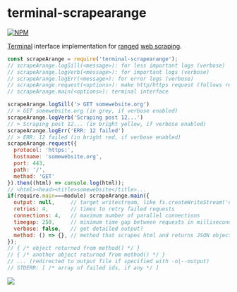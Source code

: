 # terminal-scrapearange

[![NPM](https://nodei.co/npm/terminal-scrapearange.png)](https://nodei.co/npm/terminal-scrapearange/)

[Terminal] interface implementation for [ranged] [web scraping].

```javascript
const scrapeArange = require('terminal-scrapearange');
// scrapeArange.logSill(<message>): for less important logs (verbose)
// scrapeArange.logVerb(<message>): for important logs (verbose)
// scrapeArange.logErr(<message>): for error logs (verbose)
// scrapeArange.request(<options>): make http/https request (follows redirect)
// scrapeArange.main(<options>): terminal interface

scrapeArange.logSill('> GET somewebsite.org')
// > GET somewebsite.org (in grey, if verbose enabled)
scrapeArange.logVerb('Scraping post 12...')
// > Scraping post 12... (in bright yellow, if verbose enabled)
scrapeArange.logErr('ERR: 12 failed')
// > ERR: 12 failed (in bright red, if verbose enabled)
scrapeArange.request({
  protocol: 'https:',
  hostname: 'somewebsite.org',
  port: 443,
  path: '/',
  method: 'GET'
}).then((html) => console.log(html));
// <html><head><title>somewebsite</title>...
if(require.main===module) scrapeArange.main({
  output: null,     // target writestream, like fs.createWriteStream('output.txt')
  retries: 4,       // times to retry failed requests
  connections: 4,   // maximum number of parallel connections
  timegap: 250,     // minimum time gap between requests in milliseconds (doubles if a request fails)
  verbose: false,   // get detailed output?
  method: () => {}, // method that scrapes html and returns JSON object
});
// { /* object returned from method() */ }
// { /* another object returned from method() */ }
// ... (redirected to output file if specified with -o|--output)
// STDERR: [ /* array of failed ids, if any */ ]
```


[Terminal]: https://en.wikipedia.org/wiki/Terminal_emulator
[ranged]: https://docs.scipy.org/doc/numpy-1.13.0/reference/generated/numpy.arange.html
[web scraping]: https://en.wikipedia.org/wiki/Web_scraping

![](https://ga-beacon.deno.dev/G-RC63DPBH3P:SH3Eq-NoQ9mwgYeHWxu7cw/github.com/nodef/terminal-scrapearange)
